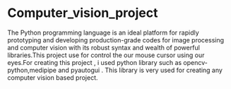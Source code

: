 # Computer_vision_project
The Python programming language is an ideal platform for rapidly prototyping and developing production-grade codes for image processing and computer vision with its robust syntax and wealth of powerful libraries.This project use for control the our mouse cursor using our eyes.For creating this project , i used python library such 
as opencv-python,medipipe and pyautogui . This library is very used for creating any computer vision based project.
